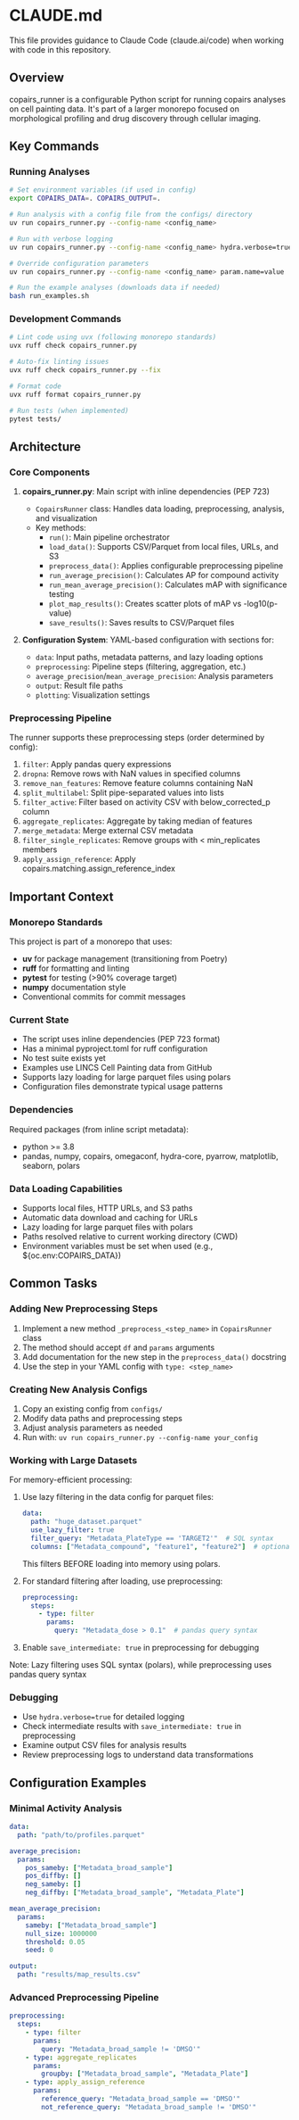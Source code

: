 # CLAUDE.md

This file provides guidance to Claude Code (claude.ai/code) when working with code in this repository.

## Overview

copairs_runner is a configurable Python script for running copairs analyses on cell painting data. It's part of a larger monorepo focused on morphological profiling and drug discovery through cellular imaging.

## Key Commands

### Running Analyses
```bash
# Set environment variables (if used in config)
export COPAIRS_DATA=. COPAIRS_OUTPUT=.

# Run analysis with a config file from the configs/ directory
uv run copairs_runner.py --config-name <config_name>

# Run with verbose logging
uv run copairs_runner.py --config-name <config_name> hydra.verbose=true

# Override configuration parameters
uv run copairs_runner.py --config-name <config_name> param.name=value

# Run the example analyses (downloads data if needed)
bash run_examples.sh
```

### Development Commands
```bash
# Lint code using uvx (following monorepo standards)
uvx ruff check copairs_runner.py

# Auto-fix linting issues
uvx ruff check copairs_runner.py --fix

# Format code
uvx ruff format copairs_runner.py

# Run tests (when implemented)
pytest tests/
```

## Architecture

### Core Components
1. **copairs_runner.py**: Main script with inline dependencies (PEP 723)
   - `CopairsRunner` class: Handles data loading, preprocessing, analysis, and visualization
   - Key methods:
     - `run()`: Main pipeline orchestrator
     - `load_data()`: Supports CSV/Parquet from local files, URLs, and S3
     - `preprocess_data()`: Applies configurable preprocessing pipeline
     - `run_average_precision()`: Calculates AP for compound activity
     - `run_mean_average_precision()`: Calculates mAP with significance testing
     - `plot_map_results()`: Creates scatter plots of mAP vs -log10(p-value)
     - `save_results()`: Saves results to CSV/Parquet files

2. **Configuration System**: YAML-based configuration with sections for:
   - `data`: Input paths, metadata patterns, and lazy loading options
   - `preprocessing`: Pipeline steps (filtering, aggregation, etc.)
   - `average_precision`/`mean_average_precision`: Analysis parameters
   - `output`: Result file paths
   - `plotting`: Visualization settings

### Preprocessing Pipeline
The runner supports these preprocessing steps (order determined by config):
1. `filter`: Apply pandas query expressions
2. `dropna`: Remove rows with NaN values in specified columns
3. `remove_nan_features`: Remove feature columns containing NaN
4. `split_multilabel`: Split pipe-separated values into lists
5. `filter_active`: Filter based on activity CSV with below_corrected_p column
6. `aggregate_replicates`: Aggregate by taking median of features
7. `merge_metadata`: Merge external CSV metadata
8. `filter_single_replicates`: Remove groups with < min_replicates members
9. `apply_assign_reference`: Apply copairs.matching.assign_reference_index

## Important Context

### Monorepo Standards
This project is part of a monorepo that uses:
- **uv** for package management (transitioning from Poetry)
- **ruff** for formatting and linting
- **pytest** for testing (>90% coverage target)
- **numpy** documentation style
- Conventional commits for commit messages

### Current State
- The script uses inline dependencies (PEP 723 format)
- Has a minimal pyproject.toml for ruff configuration
- No test suite exists yet
- Examples use LINCS Cell Painting data from GitHub
- Supports lazy loading for large parquet files using polars
- Configuration files demonstrate typical usage patterns

### Dependencies
Required packages (from inline script metadata):
- python >= 3.8
- pandas, numpy, copairs, omegaconf, hydra-core, pyarrow, matplotlib, seaborn, polars

### Data Loading Capabilities
- Supports local files, HTTP URLs, and S3 paths
- Automatic data download and caching for URLs
- Lazy loading for large parquet files with polars
- Paths resolved relative to current working directory (CWD)
- Environment variables must be set when used (e.g., ${oc.env:COPAIRS_DATA})

## Common Tasks

### Adding New Preprocessing Steps
1. Implement a new method `_preprocess_<step_name>` in `CopairsRunner` class
2. The method should accept `df` and `params` arguments
3. Add documentation for the new step in the `preprocess_data()` docstring
4. Use the step in your YAML config with `type: <step_name>`

### Creating New Analysis Configs
1. Copy an existing config from `configs/`
2. Modify data paths and preprocessing steps
3. Adjust analysis parameters as needed
4. Run with: `uv run copairs_runner.py --config-name your_config`

### Working with Large Datasets
For memory-efficient processing:
1. Use lazy filtering in the data config for parquet files:
   ```yaml
   data:
     path: "huge_dataset.parquet"
     use_lazy_filter: true
     filter_query: "Metadata_PlateType == 'TARGET2'"  # SQL syntax
     columns: ["Metadata_compound", "feature1", "feature2"]  # optional
   ```
   This filters BEFORE loading into memory using polars.

2. For standard filtering after loading, use preprocessing:
   ```yaml
   preprocessing:
     steps:
       - type: filter
         params:
           query: "Metadata_dose > 0.1"  # pandas query syntax
   ```

3. Enable `save_intermediate: true` in preprocessing for debugging

Note: Lazy filtering uses SQL syntax (polars), while preprocessing uses pandas query syntax

### Debugging
- Use `hydra.verbose=true` for detailed logging
- Check intermediate results with `save_intermediate: true` in preprocessing
- Examine output CSV files for analysis results
- Review preprocessing logs to understand data transformations

## Configuration Examples

### Minimal Activity Analysis
```yaml
data:
  path: "path/to/profiles.parquet"

average_precision:
  params:
    pos_sameby: ["Metadata_broad_sample"]
    pos_diffby: []
    neg_sameby: []
    neg_diffby: ["Metadata_broad_sample", "Metadata_Plate"]

mean_average_precision:
  params:
    sameby: ["Metadata_broad_sample"]
    null_size: 1000000
    threshold: 0.05
    seed: 0

output:
  path: "results/map_results.csv"
```

### Advanced Preprocessing Pipeline
```yaml
preprocessing:
  steps:
    - type: filter
      params:
        query: "Metadata_broad_sample != 'DMSO'"
    - type: aggregate_replicates
      params:
        groupby: ["Metadata_broad_sample", "Metadata_Plate"]
    - type: apply_assign_reference
      params:
        reference_query: "Metadata_broad_sample == 'DMSO'"
        not_reference_query: "Metadata_broad_sample != 'DMSO'"
```